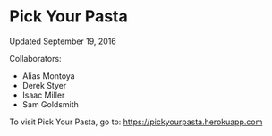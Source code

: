 # Pick Your Pasta
Updated September 19, 2016

Collaborators:
- Alias Montoya
- Derek Styer
- Isaac Miller
- Sam Goldsmith

To visit Pick Your Pasta, go to:
https://pickyourpasta.herokuapp.com
